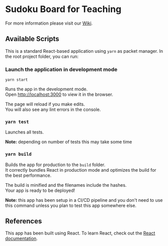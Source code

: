 # Sudoku Board for Teaching

For more information please visit our [Wiki](https://github.com/msoffredi/sudoku-board-for-teaching/wiki).

## Available Scripts

This is a standard React-based application using `yarn` as packet manager. In the root project folder, you can run:

### Launch the application in development mode

```
yarn start
```

Runs the app in the development mode.\
Open [http://localhost:3000](http://localhost:3000) to view it in the browser.

The page will reload if you make edits.\
You will also see any lint errors in the console.

### `yarn test`

Launches all tests.

**Note:** depending on number of tests this may take some time

### `yarn build`

Builds the app for production to the `build` folder.\
It correctly bundles React in production mode and optimizes the build for the best performance.

The build is minified and the filenames include the hashes.\
Your app is ready to be deployed!

**Note:** this app has been setup in a CI/CD pipeline and you don't need to use this command unless you plan to test this app somewhere else.

## References

This app has been built using React. To learn React, check out the [React documentation](https://reactjs.org/).
